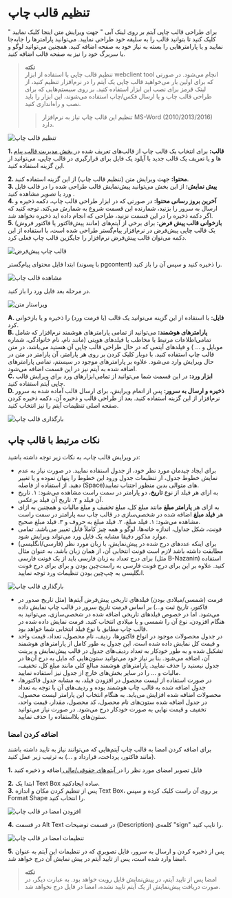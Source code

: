 # تنظیم قالب چاپ

برای طراحی قالب چاپی آیتم بر روی لینک آبی " جهت ویرایش متن اینجا کلیک نمایید " کلیک کنید تا بتوانید قالب را به سلیقه خود طراحی نمایید. می‌توانید پارامترها را جابه‌جا نمایید و یا پارامترهایی را بسته به نیاز خود به صفحه اضافه کنید. همچنین می‌توانید لوگو و یا سربرگ خود را نیز به صفحه قالب اضافه کنید.

> **نکته**<br>
> تنظیم قالب چاپی با استفاده از ابزار webclient tool انجام می‌شود. در صورتی که برای اولین بار می‌خواهید قالب چاپی یک آیتم را در نرم‌افزار تنظیم کنید، از لینک قرمز برای نصب این ابزار استفاده کنید. بر روی سیستم‌هایی که برای طراحی قالب چاپ و یا ارسال فکس/چاپ استفاده می‌شوند، این ابزار را باید نصب و راه‌اندازی کنید.
>> تنظیم این قالب چاپ نیاز به نرم‌افزار MS-Word (2010/2013/2016) دارد.

![تنظیم قالب چاپ](./Images/print-preview-design.png)

**1. قالب:** برای انتخاب یک قالب چاپ از  قالب‌های تعریف شده در[ بخش مدیریت قالب پیام ](https://github.com/1stco/PayamGostarDocs/blob/master/Help/Basic-Information/Model-message-management/Model-message-management.md)ها  و یا تعریف یک قالب جدید با آپلود یک فایل برای قرارگیری در قالب چاپی، می‌توانید از این گزینه استفاده کنید.

**2. محتوا:** جهت ویرایش متن (تنظیم قالب چاپ) از این گزینه استفاده کنید.<br>
**3.  پیش نمایش:**  از این بخش می‌توانید پیش‌نمایش قالب طراحی شده را در قالب فایل ورد یا تصویر مشاهده کنید .<br>
**4. آخرین بروز رسانی محتوا:** در صورتی که در ابزار طراحی قالب چاپ، دکمه ذخیره و ارسال به سرور را بزنید، شمارنده این قسمت شروع به شمارش می‌کند. توجه کنید که اگر دکمه ذخیره را در این قسمت نزنید، طراحی که انجام داده اید ذخیره نخواهد شد.<br>
**5. بازخوانی قالب پیش فرض:** برای برخی از آیتم‌های (مانند پیش‌فاکتور یا فاکتور فروش) یک قالب چاپی پیش‌فرض در نرم‌افزار پیام‌گستر طراحی شده است، با استفاده از این دکمه می‌توان قالب پیش‌فرض نرم‌افزار را جایگزین قالب چاپ فعلی کرد.

![قالب چاپ پیش‌فرض](./Images/print-preview-design-step1.jpg)

ابتدا فایل محتوای پیام‌گستر (با پسوند pgcontent) را ذخیره کنید و سپس آن را باز کنید.

![مشاهده قالب چاپ](./Images/print-preview-design-step2.jpg)

در مرحله بعد فایل ورد را باز کنید.

![ویراستار متن](./Images/print-preview-design-step3.jpg)

**A. فایل:** با استفاده از این گزینه می‌توانید یک قالب (با فرمت ورد) را ذخیره و یا بازخوانی کرد.<br>
**B. پارامترهای هوشمند:** می‌توانید از تمامی‌ پارامترهای هوشمند نرم‌افزار که شامل تمامی‌اطلاعات مرتبط با مخاطب یا فیلدهای هویتی (مانند نام، نام خانوادگی، شماره موبایل و ... ) و فیلدهای آیتمی‌ که در حال طراحی قالب چاپی آن هستید می‌باشد، در متن قالب چاپ استفاده کنید. با دوبار کلیک کردن بر روی هر پارامتر، آن پارامتر در متن در حال ویرایش وارد می‌شود. علاوه بر پارامترهای موجود در سیستم، تمامی‌ پارامترهای اضافه شده به آیتم نیز در این قسمت اضافه می‌شود.<br>
**C. ابزار ورد:** در این قسمت شما می‌توانید از تمامی‌ابزارهای ورد برای ویرایش قالب چاپی آیتم استفاده کنید.<br>
**D. ذخیره و ارسال به سرور:** پس از اتمام ویرایش، برای ارسال قالب آماده شده به سرور نرم‌افزار از این گزینه استفاده کنید. بعد از طراحی قالب و ذخیره آن، دکمه ذخیره کردن صفحه اصلی تنظیمات آیتم را نیز انتخاب کنید.

![بارگذاری قالب چاپ](./Images/print-preview-design-final-step.png)

## نکات مرتبط با قالب چاپ<br>
در ویرایش قالب چاپ،‌ به نکات زیر توجه داشته باشید:
- برای ایجاد چیدمان مورد نظر خود،‌ از جدول استفاده نمایید. در صورت نیاز به عدم نمایش خطوط جدول،‌ از تنظیمات جدول ورود این خطوط را پنهان نموده و یا تغییر دهید. از استفاده از فاصله (Space)های متوالی بدین منظور اجتناب نمایید.
- به ازای هر فیلد از نوع **تاریخ**، دو پارامتر در سمت راست مشاهده می‌شود: ۱. تاریخ آن فیلد و ۲. تاریخ آن فیلد برعکس.<br>
- به ازای هر **پارامتر مبلغ** مانند مبلغ کل، مبلغ تخفیف و مبلغ مالیات و همچنین به ازای هر **فیلد مبلغ** اضافه شده در شخصی‌سازی در قالب چاپ سه پارامتر در سمت راست مشاهده می‌شود: ۱. فیلد مبلغ، ۲. فیلد مبلغ به حروف و ۳. فیلد مبلغ صحیح.<br>
- فونت، شکل جداول، اندازه خانه‌ها، لوگو و همه چیز کاملاً قابل تغییر می‌باشد. تمامی موارد مذکور دقیقا مشابه یک فایل ورد می‌تواند ویرایش شود.<br>
- برای اینکه عدد‌های درج شده در پیش‌نمایش، با زبان مورد نظر (فارسی/انگلیسی) مطابقت داشته باشد لازم است فونت انتخابی آن، از همان زبان باشد. به عنوان مثال برای درج تعداد به زبان فارسی باید از یک فونت فارسی (مثل B-Nazanin) استفاده کنید. علاوه بر این برای درج فونت فارسی به راست‌چین بودن و برای برای درج فونت انگلیسی به چپ‌چین بودن تنظیمات ورد توجه نمایید.

![بارگذاری قالب چاپ](./Images/print-font-setting.png)

- فرمت (شمسی/میلادی بودن) فیلدهای تاریخی پیش‌فرض آیتم‌ها (مثل تاریخ صدور در فاکتور، تاریخ ثبت و...) بر اساس فرمت تاریخ سرور در قالب چاپ نمایش داده می‌شود. اما در خصوص فیلدهای تاریخی اضافه شده در شخصی‌سازی، می‌توانید به هنگام افزودن، نوع آن را شمسی و یا میلادی انتخاب کنید. فرمت نمایش  داده شده در قالب چاپ مطابق با نوع فیلد انتخابی شما خواهد بود.
- در جدول محصولات موجود در انواع فاکتورها، ردیف، نام محصول، تعداد، قیمت واحد و قیمت کل نمایش داده شده است. این جدول به طور کامل از پارامترهای هوشمند تشکیل شده و به طور خودکار به تعداد ردیف‌های جدول در قالب پیش‌نمایش و پرینت آن، اضافه می‌شود. بنا بر نیاز خود می‌توانید ستون‌هایی که مایل به درج آن‌ها در جدول نیستید را حذف نمایید. پارامترهای هوشمند مبالغ کلی مانند مبلغ کل، تخفیف، مالیات و ... را در سایر بخش‌های خارج از جدول نیز استفاده نمایید.
- در صورت استفاده از لیست محصول در افزودن فیلد، به مشابه جدول فاکتورها، جدول اضافه شده به قالب چاپ هوشمند بوده و ردیف‌های آن با توجه به تعداد محصولات اضافه شده افزایش می‌یابد. به هنگام انتخاب این پارامتر لیست محصول، در جدول اضافه شده ستون‌های نام محصول، کد محصول، مقدار، قیمت واحد، تخفیف و قیمت نهایی به صورت خودکار درج می‌شود. در صورت نیاز می‌توانید ستون‌های بلااستفاده را حذف نمایید. 

### اضافه کردن امضا

برای اضافه کردن امضا به قالب چاپ آیتم‌هایی که می‌توانند نیاز به تایید داشته باشند (مانند فاکتور، پرداخت، قرارداد و ...) به ترتیب زیر عمل کنید.

**1.** فایل تصویر امضای مورد نظر را در[  آیتم‌های حقوقی/مالی ](https://github.com/1stco/PayamGostarDocs/blob/master/Help/Settings/Personalization-crm/Overview/General-information/Legal-financial-items/Legal-financial-items.md#Signature) اضافه و ذخیره کنید

**2.** ابتدا یک Text Box ساده ایجادکنید.<br>
**3.** پس از تنظیم کردن مکان و اندازه Text Box، بر روی آن راست کلیک کرده و سپس Format Shape را انتخاب کنید.

![افزودن امضا در قالب چاپ](./Images/Sign-setting-in-print-preview-design.png)

**4.** در قسمت Alt Text در قسمت توضیحات (Description) کلمه‌ی "sign" را تایپ کنید.

![تنظیمات امضا در قالب چاپ](./Images/Sign-setting-in-print-preview-design2.png)

**5.** پس از ذخیره کردن و ارسال به سرور، فایل تصویری که در تنظیمات این آیتم به عنوان امضا وارد شده است، پس از تایید آیتم در پیش نمایش آن درج خواهد شد.

> **نکته**<br>
> امضا پس از تایید آیتم، در پیش‌نمایش قابل رویت خواهد بود. به عبارت دیگر،‌ در صورت دریافت پیش‌‌نمایش از یک آیتم تایید نشده، امضا در فایل درج نخواهد شد.<br>